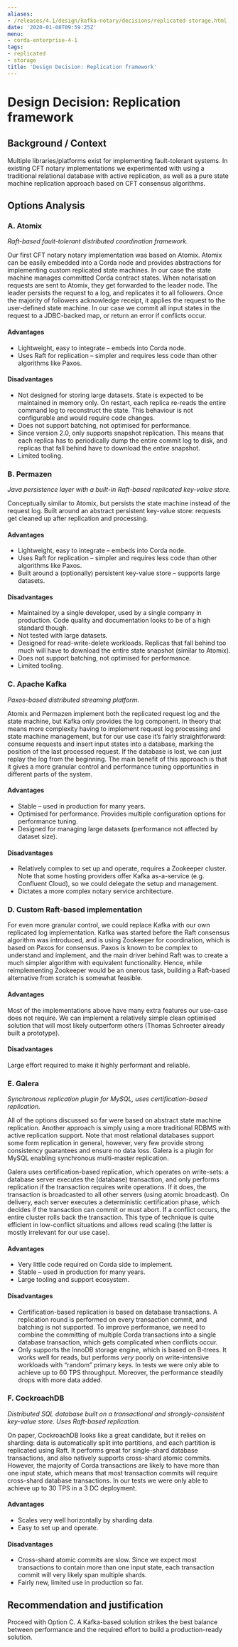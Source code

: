 ```yaml
---
aliases:
- /releases/4.1/design/kafka-notary/decisions/replicated-storage.html
date: '2020-01-08T09:59:25Z'
menu:
- corda-enterprise-4-1
tags:
- replicated
- storage
title: 'Design Decision: Replication framework'
---
```



# Design Decision: Replication framework


## Background / Context

Multiple libraries/platforms exist for implementing fault-tolerant systems. In existing CFT notary implementations we
experimented with using a traditional relational database with active replication, as well as a pure state machine
replication approach based on CFT consensus algorithms.


## Options Analysis


### A. Atomix

*Raft-based fault-tolerant distributed coordination framework.*

Our first CFT notary notary implementation was based on Atomix. Atomix can be easily embedded into a Corda node and
provides abstractions for implementing custom replicated state machines. In our case the state machine manages committed
Corda contract states. When notarisation requests are sent to Atomix, they get forwarded to the leader node. The leader
persists the request to a log, and replicates it to all followers. Once the majority of followers acknowledge receipt,
it applies the request to the user-defined state machine. In our case we commit all input states in the request to a
JDBC-backed map, or return an error if conflicts occur.


#### Advantages


* Lightweight, easy to integrate – embeds into Corda node.
* Uses Raft for replication – simpler and requires less code than other algorithms like Paxos.


#### Disadvantages


* Not designed for storing large datasets. State is expected to be maintained in memory only. On restart, each replica re-reads the entire command log to reconstruct the state. This behaviour is not configurable and would require code changes.
* Does not support batching, not optimised for performance.
* Since version 2.0, only supports snapshot replication. This means that each replica has to periodically dump the entire commit log to disk, and replicas that fall behind have to download the *entire* snapshot.
* Limited tooling.


### B. Permazen

*Java persistence layer with a built-in Raft-based replicated key-value store.*

Conceptually similar to Atomix, but persists the state machine instead of the request log. Built around an abstract
persistent key-value store: requests get cleaned up after replication and processing.


#### Advantages


* Lightweight, easy to integrate – embeds into Corda node.
* Uses Raft for replication – simpler and requires less code than other algorithms like Paxos.
* Built around a (optionally) persistent key-value store – supports large datasets.


#### Disadvantages


* Maintained by a single developer, used by a single company in production. Code quality and documentation looks to be of a high standard though.
* Not tested with large datasets.
* Designed for read-write-delete workloads. Replicas that fall behind too much will have to download the entire state snapshot (similar to Atomix).
* Does not support batching, not optimised for performance.
* Limited tooling.


### C. Apache Kafka

*Paxos-based distributed streaming platform.*

Atomix and Permazen implement both the replicated request log and the state machine, but Kafka only provides the log
component. In theory that means more complexity having to implement request log processing and state machine management,
but for our use case it’s fairly straightforward: consume requests and insert input states into a database, marking the
position of the last processed request. If the database is lost, we can just replay the log from the beginning. The main
benefit of this approach is that it gives a more granular control and performance tuning opportunities in different
parts of the system.


#### Advantages


* Stable – used in production for many years.
* Optimised for performance. Provides multiple configuration options for performance tuning.
* Designed for managing large datasets (performance not affected by dataset size).


#### Disadvantages


* Relatively complex to set up and operate, requires a Zookeeper cluster. Note that some hosting providers offer Kafka as-a-service (e.g. Confluent Cloud), so we could delegate the setup and management.
* Dictates a more complex notary service architecture.


### D. Custom Raft-based implementation

For even more granular control, we could replace Kafka with our own replicated log implementation. Kafka was started
before the Raft consensus algorithm was introduced, and is using Zookeeper for coordination, which is based on Paxos for
consensus. Paxos is known to be complex to understand and implement, and the main driver behind Raft was to create a
much simpler algorithm with equivalent functionality. Hence, while reimplementing Zookeeper would be an onerous task,
building a Raft-based alternative from scratch is somewhat feasible.


#### Advantages

Most of the implementations above have many extra features our use-case does not require. We can implement a relatively
simple clean optimised solution that will most likely outperform others (Thomas Schroeter already built a prototype).


#### Disadvantages

Large effort required to make it highly performant and reliable.


### E. Galera

*Synchronous replication plugin for MySQL, uses certification-based replication.*

All of the options discussed so far were based on abstract state machine replication. Another approach is simply using a
more traditional RDBMS with active replication support. Note that most relational databases support some form
replication in general, however, very few provide strong consistency guarantees and ensure no data loss. Galera is a
plugin for MySQL enabling synchronous multi-master replication.

Galera uses certification-based replication, which operates on write-sets: a database server executes the (database)
transaction, and only performs replication if the transaction requires write operations. If it does, the transaction is
broadcasted to all other servers (using atomic broadcast). On delivery, each server executes a deterministic
certification phase, which decides if the transaction can commit or must abort. If a conflict occurs, the entire cluster
rolls back the transaction. This type of technique is quite efficient in low-conflict situations and allows read scaling
(the latter is mostly irrelevant for our use case).


#### Advantages


* Very little code required on Corda side to implement.
* Stable – used in production for many years.
* Large tooling and support ecosystem.


#### Disadvantages


* Certification-based replication is based on database transactions. A replication round is performed on every transaction commit, and batching is not supported. To improve performance, we need to combine the committing of multiple Corda transactions into a single database transaction, which gets complicated when conflicts occur.
* Only supports the InnoDB storage engine, which is based on B-trees. It works well for reads, but performs *very* poorly on write-intensive workloads with “random” primary keys. In tests we were only able to achieve up to 60 TPS throughput. Moreover, the performance steadily drops with more data added.


### F. CockroachDB

*Distributed SQL database built on a transactional and strongly-consistent key-value store. Uses Raft-based replication.*

On paper, CockroachDB looks like a great candidate, but it relies on sharding: data is automatically split into
partitions, and each partition is replicated using Raft. It performs great for single-shard database transactions, and
also natively supports cross-shard atomic commits. However, the majority of Corda transactions are likely to have more
than one input state, which means that most transaction commits will require cross-shard database transactions. In our
tests we were only able to achieve up to 30 TPS in a 3 DC deployment.


#### Advantages


* Scales very well horizontally by sharding data.
* Easy to set up and operate.


#### Disadvantages


* Cross-shard atomic commits are slow. Since we expect most transactions to contain more than one input state, each transaction commit will very likely span multiple shards.
* Fairly new, limited use in production so far.


## Recommendation and justification

Proceed with Option C. A Kafka-based solution strikes the best balance between performance and the required effort to
build a production-ready solution.

